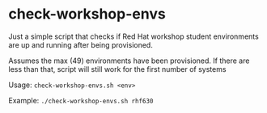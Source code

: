 # check-workshop-envs

Just a simple script that checks if Red Hat workshop student environments are up and running after being provisioned.

Assumes the max (49) environments have been provisioned. If there are less than that, script will still work for the 
first number of systems

Usage: `check-workshop-envs.sh <env>`

Example:
    `./check-workshop-envs.sh rhf630`
